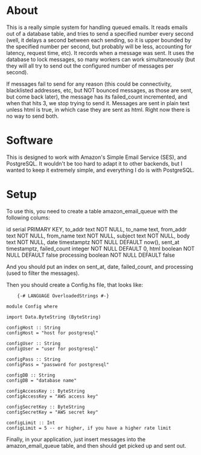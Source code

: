 # About

This is a really simple system for handling queued emails. It reads
emails out of a database table, and tries to send a specified number
every second (well, it delays a second between each sending, so it is
upper bounded by the specified number per second, but probably will be
less, accounting for latency, request time, etc). It records when a
message was sent. It uses the database to lock messages, so many workers
can work simultaneously (but they will all try to send out the configured
number of messages per second).

If messages fail to send for any reason (this could be connectivity,
blacklisted addresses, etc, but NOT bounced messages, as those are
sent, but come back later), the message has its failed_count
incremented, and when that hits 3, we stop trying to send it. Messages
are sent in plain text unless html is true, in which case they are
sent as html. Right now there is no way to send both.

# Software

This is designed to work with Amazon's Simple Email Service (SES), and
PostgreSQL. It wouldn't be too hard to adapt it to other backends, but
I wanted to keep it extremely simple, and everything I do is with
PostgreSQL.

# Setup

To use this, you need to create a table amazon_email_queue with the
following colums:

id serial PRIMARY KEY,
to_addr text NOT NULL,
to_name text,
from_addr text NOT NULL,
from_name text NOT NULL,
subject text NOT NULL,
body text NOT NULL,
date timestamptz NOT NULL DEFAULT now(),
sent_at timestamptz,
failed_count integer NOT NULL DEFAULT 0,
html boolean NOT NULL DEFAULT false
processing boolean NOT NULL DEFAULT false

And you should put an index on sent_at, date, failed_count, and processing (used to filter the messages).

Then you should create a Config.hs file, that looks like:

        {-# LANGUAGE OverloadedStrings #-}
    
    module Config where
    
    import Data.ByteString (ByteString)
    
    configHost :: String
    configHost = "host for postgresql"
    
    configUser :: String
    configUser = "user for postgresql"
    
    configPass :: String
    configPass = "password for postgresql"
    
    configDB :: String
    configDB = "database name"
    
    configAccessKey :: ByteString
    configAccessKey = "AWS access key"
    
    configSecretKey :: ByteString
    configSecretKey = "AWS secret key"
    
    configLimit :: Int
    configLimit = 5 -- or higher, if you have a higher rate limit

Finally, in your application, just insert messages into the
amazon_email_queue table, and then should get picked up and sent out.